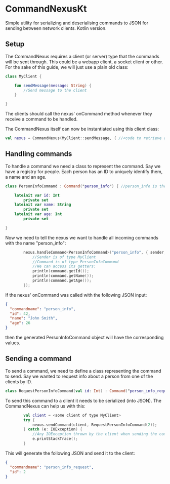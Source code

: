 # CommandNexusKt
Simple utility for serializing and deserialising commands to JSON for sending between network clients. Kotlin version.

## Setup
The CommandNexus requires a client (or server) type that the commands will be sent through. This could be a webapp client, a socket client or other.
For the sake of this guide, we will just use a plain old class:
```kotlin
class MyClient {

    fun sendMessage(message: String) {
        //Send message to the client
    }

}
```
The clients should call the nexus' onCommand method whenever they receive a command to be handled.

The CommandNexus itself can now be instantiated using this client class:
```kotlin
val nexus = CommandNexus(MyClient::sendMessage, { //<code to retrieve a Sequence of all clients> })
```

## Handling commands
To handle a command we need a class to represent the command. Say we have a registry for people. Each person has an ID to uniquely identify them, a name and an age.
```kotlin
class PersonInfoCommand : Command("person_info") { //person_info is the command name

    lateinit var id: Int
        private set
    lateinit var name: String
        private set
    lateinit var age: Int
        private set

}
```
Now we need to tell the nexus we want to handle all incoming commands with the name "person_info":
```kotlin
        nexus.handleCommand<PersonInfoCommand>("person_info", { sender, command -> 
            //Sender is of type MyClient
            //Command is of type PersonInfoCommand
            //We can access its getters:
            println(command.getId());
            println(command.getName());
            println(command.getAge());
        });
```
If the nexus' onCommand was called with the following JSON input:
```json
{
  "commandname": "person_info",
  "id": 42,
  "name": "John Smith",
  "age": 26
}
```
then the generated PersonInfoCommand object will have the corresponding values.

## Sending a command
To send a command, we need to define a class representing the command to send. Say we wanted to request info about a person from one of the clients by ID.
```kotlin
class RequestPersonInfoCommand(val id: Int) : Command("person_info_request") //person_info_request is the command name
```

To send this command to a client it needs to be serialized (into JSON). The CommandNexus can help us with this:
```kotlin
        val client = <some client of type MyClient>
        try {
            nexus.sendCommand(client, RequestPersonInfoCommand(2));
        } catch (e: IOException) {
            //Any IOException thrown by the client when sending the command can be handled here (or not, because this is kotlin)
            e.printStackTrace();
        }
```
This will generate the following JSON and send it to the client:
```json
{
  "commandname": "person_info_request",
  "id": 2
}
```

